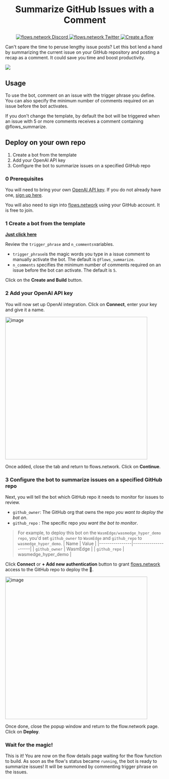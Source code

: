 # <p align="center">Summarize GitHub Issues with a Comment</p>

<p align="center">
  <a href="https://discord.gg/ccZn9ZMfFf">
    <img src="https://img.shields.io/badge/chat-Discord-7289DA?logo=discord" alt="flows.network Discord">
  </a>
  <a href="https://twitter.com/flows_network">
    <img src="https://img.shields.io/badge/Twitter-1DA1F2?logo=twitter&amp;logoColor=white" alt="flows.network Twitter">
  </a>
   <a href="https://flows.network/flow/createByTemplate/summarize-github--issue">
    <img src="https://img.shields.io/website?up_message=deploy&url=https%3A%2F%2Fflows.network%2Fflow%2Fnew" alt="Create a flow">
  </a>
</p>


Can't spare the time to peruse lengthy issue posts? Let this bot lend a hand by summarizing the current issue on your GitHub repository and posting a recap as a comment. It could save you time and boost productivity.

![](summarize-github-issue.gif)

## Usage

To use the bot, comment on an issue with the trigger phrase you define. You can also specify the minimum number of comments required on an issue before the bot activates.

If you don't change the template, by default the bot will be triggered when an issue with 5 or more comments receives a comment containing @flows_summarize.

## Deploy on your own repo

1. Create a bot from the template
2. Add your OpenAI API key
3. Configure the bot to summarize issues on a specified GitHub repo

### 0 Prerequisites

You will need to bring your own [OpenAI API key](https://openai.com/blog/openai-api). If you do not already have one, [sign up here](https://platform.openai.com/signup).

You will also need to sign into [flows.network](https://flows.network/) using your GitHub account. It is free to join.

### 1 Create a bot from the template

[**Just click here**](https://flows.network/flow/createByTemplate/summarize-github--issue)

Review the `trigger_phrase`  and `n_comments`variables. 
* `trigger_phrase`is the magic words you type in a issue comment to manually activate the bot. The default is `@flows_summarize`.
* `n_comments` specifies the minimum number of comments required on an issue before the bot can activate. The default is `5`.

Click on the **Create and Build** button.

### 2 Add your OpenAI API key
You will now set up OpenAI integration. Click on **Connect**, enter your key and give it a name.

[<img width="450" alt="image" src="https://user-images.githubusercontent.com/45785633/222973214-ecd052dc-72c2-4711-90ec-db1ec9d5f24e.png">](https://user-images.githubusercontent.com/45785633/222973214-ecd052dc-72c2-4711-90ec-db1ec9d5f24e.png)

Once added, close the tab and return to flows.network. Click on **Continue**.

### 3 Configure the bot to summarize issues on a specified GitHub repo

Next, you will tell the bot which GitHub repo it needs to monitor for issues to review.

* `github_owner`: The GitHub org that owns the repo *you want to deploy the bot on*.
* `github_repo` : The specific repo *you want the bot to monitor*.

> For example, to deploy this bot on the `WasmEdge/wasmedge_hyper_demo repo`, you'd set `github_owner` to `WasmEdge` and `github_repo` to `wasmedge_hyper_demo`.
| Name           | Value               |
|----------------|---------------------|
| `github_owner` | WasmEdge            |
| `github_repo`  | wasmedge_hyper_demo |

Click **Connect** or **+ Add new authentication** button to grant [flows.network](https://flows.network/) access to the GitHub repo to deploy the 🤖.

[<img width="450" alt="image" src="https://github.com/flows-network/github-pr-summary/assets/45785633/6cefff19-9eeb-4533-a20b-03c6a9c89473">](https://github.com/flows-network/github-pr-summary/assets/45785633/6cefff19-9eeb-4533-a20b-03c6a9c89473)

Once done, close the popup window and return to the flow.network page. Click on **Deploy**.

### Wait for the magic!

This is it! You are now on the flow details page waiting for the flow function to build. As soon as the flow's status became `running`, the bot is ready to summarize issues! It will be summoned by commenting trigger phrase on the issues.




